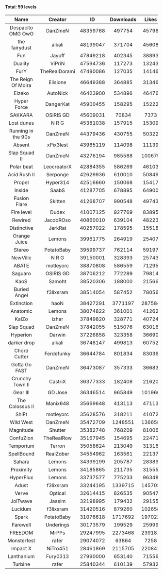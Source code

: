 #### Total: 59 levels

| Name | Creator | ID | Downloads | Likes |
|:---:|:---:|:---:|:---:|:---:|
| Despacito OMG OwO | DanZmeN | 48359768 | 497754 | 45796
| the fairydust | alkali | 48199047 | 371704 | 45608
| Fun | Jayuff | 47849218 | 402345 | 38893
| Duality | ViPriN | 47594736 | 117273 | 13243
| FurY | TheRealDorami | 47490086 | 127035 | 14146
| The Reign Of Moira | Elisione | 46649388 | 364885 | 31346
| Elzeko | AutoNick | 46423900 | 534896 | 46476
| Hyper Force | DangerKat | 45900455 | 158295 | 15222
| SAKKARA | OSIRIS GD | 45609031 | 70834 | 7373
| Lost dunes | N R G | 45381038 | 157915 | 15309
| Running in the 90s | DanZmeN | 44379436 | 430755 | 50322
| Absent | xPix3lest | 43965119 | 114098 | 11139
| Slap Squad II | DanZmeN | 43276194 | 985588 | 100679
| Polar beat | LeocreatorX | 42884355 | 586269 | 46103
| Acid Rush II | Serponge | 42629936 | 610010 | 50849
| Propel | Hyper314 | 42516660 | 150068 | 15417
| Inside | SaabS | 41287705 | 678895 | 64900
| Fusion Flare | Skitten | 41268707 | 990548 | 49743
| Fire level | Dudex | 41007125 | 927769 | 83895
| Rewired | JacobROso | 40860010 | 639104 | 48223
| Distinctive | JerkRat | 40257022 | 178595 | 15518
| Orange Juice | Lemons | 39961775 | 264919 | 25407
| Stereo | PotatoBaby | 39599737 | 762114 | 59197
| NewVille | N R G | 39150001 | 328393 | 25743
| ABATE | motleyorc | 38870808 | 586559 | 71295
| Saguaro | OSIRIS GD | 38706212 | 772289 | 79814
| KaoS | Samoht | 38520306 | 188000 | 21566
| Buried Angel | f3lixsram | 38514054 | 587452 | 78056
| Extinction | haoN | 38427291 | 3771197 | 287584
| Anatomic | Lemons | 38074822 | 361001 | 41262
| KaIZo | izhar | 37849820 | 328771 | 40724
| Slap Squad | DanZmeN | 37842055 | 515076 | 63016
| Hyperion | Darwin | 37226858 | 323358 | 36690
| darker drop | alkali | 36748147 | 499813 | 60752
| Chord Cutter | Ferdefunky | 36644784 | 801834 | 83036
| Gotta Go FAST | DanZmeN | 36473087 | 357333 | 36683
| Crunchy Town II | CastriX | 36377333 | 182408 | 21620
| Gear III | GD Jose | 36346514 | 965849 | 101960
| The Colossus II | Manix648 | 35669648 | 413113 | 47113
| ShiFt | motleyorc | 35628576 | 318211 | 41072
| Wild West | DanZmeN | 35472709 | 1248551 | 136658
| Magnitude | Shutter | 35382748 | 768209 | 81006
| ConfuZion | TheRealRow | 35167945 | 154695 | 22471
| Temporium | Terron | 35058624 | 213049 | 31316
| SpellBound | RealZober | 34554962 | 163561 | 22137
| Sahara | Lemons | 34399199 | 205787 | 28389
| Proximity | Lemons | 34185865 | 211735 | 31555
| HyperFlux | Lemons | 33737577 | 775233 | 96348
| Adust | f3lixsram | 33244195 | 1339715 | 145705
| Verve | Optical | 32614415 | 826535 | 90547
| JolTwave | Jaasim | 32198995 | 179432 | 29155
| Lucidum | f3lixsram | 31420516 | 879260 | 102658
| Spark | PotatoBaby | 31076618 | 1717692 | 197022
| Farewell | Underings | 30173579 | 199529 | 25999
| FREEDOM | MrPPs | 29247995 | 2273468 | 239187
| Monsterfest | rafer | 29074072 | 63864 | 7258
| Impact X | NiTro451 | 28461869 | 2115705 | 220841
| Lanthanium | Fury0313 | 27990000 | 653140 | 71556
| Turbine | rafer | 25840344 | 610139 | 57932
